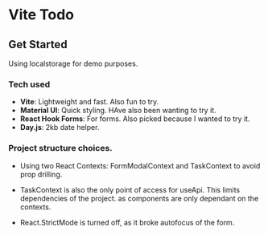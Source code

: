 # Vite Todo

## Get Started

Using localstorage for demo purposes.

### Tech used

- **Vite**: Lightweight and fast. Also fun to try.
- **Material UI**: Quick styling. HAve also been wanting to try it.
- **React Hook Forms**: For forms. Also picked because I wanted to try it.
- **Day.js**: 2kb date helper.

### Project structure choices.

- Using two React Contexts: FormModalContext and TaskContext to avoid prop drilling.

- TaskContext is also the only point of access for useApi. This limits dependencies of the project. as components are only dependant on the contexts.

- React.StrictMode is turned off, as it broke autofocus of the form.
